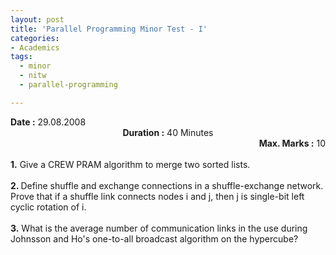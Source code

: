 ```yaml
---
layout: post
title: 'Parallel Programming Minor Test - I'
categories:
- Academics
tags:
  - minor
  - nitw
  - parallel-programming

---
```


<div style="text-align: left;"><span style="font-weight: bold;">Date :</span> 29.08.2008<br /></div><div style="text-align: center;"><span style="font-weight: bold;">Duration :</span> 40 Minutes<br /></div><div style="text-align: right;"><span style="font-weight: bold;">Max. Marks :</span> 10<br /></div><br /><span style="font-weight: bold;">1.</span> Give a CREW PRAM algorithm to merge two sorted lists.<br /><br /><span style="font-weight: bold;">2. </span>Define shuffle and exchange connections in a shuffle-exchange network. Prove that if a shuffle link connects nodes i and j, then j is single-bit left cyclic rotation of i.<br /><br /><span style="font-weight: bold;">3.</span> What is the average number of communication links in the use during Johnsson and Ho's one-to-all broadcast algorithm on the hypercube?
